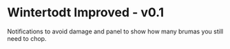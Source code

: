 # Wintertodt Improved - v0.1
Notifications to avoid damage and panel to show how many brumas you still need to chop.
